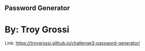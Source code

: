 ## Password Generator

# By: Troy Grossi

Link: https://troygrossi.github.io/challenge3-password-generator/
